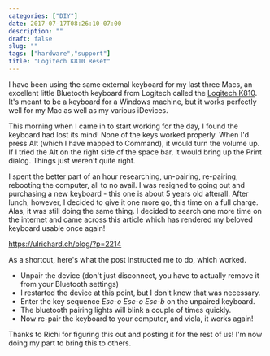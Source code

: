 ```yaml
---
categories: ["DIY"]
date: 2017-07-17T08:26:10-07:00
description: ""
draft: false
slug: ""
tags: ["hardware","support"]
title: "Logitech K810 Reset"
---
```

I have been using the same external keyboard for my last three Macs, an excellent little Bluetooth keyboard from Logitech called the [Logitech K810](http://www.logitech.com/en-us/product/bluetooth-illuminated-keyboard-k810). It's meant to be a keyboard for a Windows machine, but it works perfectly well for my Mac as well as my various iDevices.

This morning when I came in to start working for the day, I found the keyboard had lost its mind! None of the keys worked properly. When I'd press Alt (which I have mapped to Command), it would turn the volume up. If I tried the Alt on the right side of the space bar, it would bring up the Print dialog. Things just weren't quite right.

I spent the better part of an hour researching, un-pairing, re-pairing, rebooting the computer, all to no avail. I was resigned to going out and purchasing a new keyboard - this one is about 5 years old afterall. After lunch, however, I decided to give it one more go, this time on a full charge. Alas, it was still doing the same thing. I decided to search one more time on the internet and came across this article which has rendered my beloved keyboard usable once again!

https://ulrichard.ch/blog/?p=2214

As a shortcut, here's what the post instructed me to do, which worked.

* Unpair the device (don't just disconnect, you have to actually remove it from your Bluetooth settings)
* I restarted the device at this point, but I don't know that was necessary.
* Enter the key sequence *Esc-o Esc-o Esc-b* on the unpaired keyboard.
* The bluetooth pairing lights will blink a couple of times quickly.
* Now re-pair the keyboard to your computer, and viola, it works again!

Thanks to Richi for figuring this out and posting it for the rest of us! I'm now doing my part to bring this to others.
